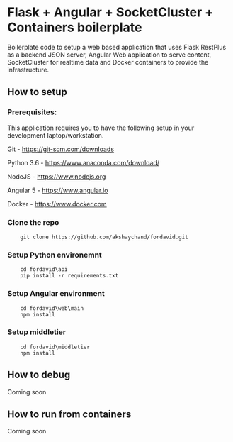 # Flask + Angular + SocketCluster + Containers boilerplate

Boilerplate code to setup a web based application that uses Flask RestPlus as a backend JSON server, Angular Web application to serve content, SocketCluster for realtime data and Docker containers to provide the infrastructure.

## How to setup

### Prerequisites:

This application requires you to have the following setup in your development laptop/workstation.

Git - https://git-scm.com/downloads

Python 3.6 - https://www.anaconda.com/download/

NodeJS - https://www.nodejs.org

Angular 5 - https://www.angular.io

Docker - https://www.docker.com

### Clone the repo

```
    git clone https://github.com/akshaychand/fordavid.git
```

### Setup Python environemnt

```
    cd fordavid\api
    pip install -r requirements.txt
```

### Setup Angular environment

```
    cd fordavid\web\main
    npm install
```

### Setup middletier

```
    cd fordavid\middletier
    npm install
```

## How to debug

Coming soon


## How to run from containers

Coming soon